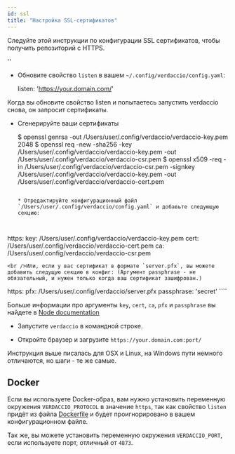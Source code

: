 ```yaml
---
id: ssl
title: "Настройка SSL-сертификатов"
---
```


Следуйте этой инструкции по конфигурации SSL сертификатов, чтобы получить репозиторий с HTTPS.

<div id="codefund">''</div>

* Обновите свойство `listen` в вашем `~/.config/verdaccio/config.yaml`:

    listen: 'https://your.domain.com/'
    

Когда вы обновите свойство listen и попытаетесь запустить verdaccio снова, он запросит сертификаты.

* Сгенерируйте ваши сертификаты

     $ openssl genrsa -out /Users/user/.config/verdaccio/verdaccio-key.pem 2048
     $ openssl req -new -sha256 -key /Users/user/.config/verdaccio/verdaccio-key.pem -out /Users/user/.config/verdaccio/verdaccio-csr.pem
     $ openssl x509 -req -in /Users/user/.config/verdaccio/verdaccio-csr.pem -signkey /Users/user/.config/verdaccio/verdaccio-key.pem -out /Users/user/.config/verdaccio/verdaccio-cert.pem
     ````
    
    * Отредактируйте конфигурационный файл `/Users/user/.config/verdaccio/config.yaml` и добавьте следующую секцию:
    
    

https: key: /Users/user/.config/verdaccio/verdaccio-key.pem cert: /Users/user/.config/verdaccio/verdaccio-cert.pem ca: /Users/user/.config/verdaccio/verdaccio-csr.pem

    <br />Или, если у вас сертификат в формате `server.pfx`, вы можете добавить следущую секцию в конфиг: (Аргумент passphrase - не обязательный, и нужен только когда ваш сертификат зашифрован.)
    
    

https: pfx: /Users/user/.config/verdaccio/server.pfx passphrase: 'secret' ````

Больше информации про аргументы `key`, `cert`, `ca`, `pfx` и `passphrase` вы найдете в [Node documentation](https://nodejs.org/api/tls.html#tls_tls_createsecurecontext_options)

* Запустите `verdaccio` в командной строке.

* Откройте браузер и загрузите `https://your.domain.com:port/`

Инструкция выше писалась для OSX и Linux, на Windows пути немного отличаются, но шаги - те же самые.

## Docker

Если вы используете Docker-образ, вам нужно установить переменную окружения `VERDACCIO_PROTOCOL` в значение `https`, так как свойство `listen` придёт из файла [Dockerfile](https://github.com/verdaccio/verdaccio/blob/master/Dockerfile#L43) и будет проигнорировано в вашем конфигурационном файле.

Так же, вы можете установить переменную окружения `VERDACCIO_PORT`, если используете порт, отличный от `4873`.